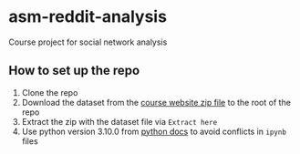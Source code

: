 # asm-reddit-analysis
Course project for social network analysis

## How to set up the repo
1. Clone the repo
2. Download the dataset from the [course website zip file](https://rti.etf.bg.ac.rs/rti/ms1asm/projekti/2021-2022/ASM_PZ2_podaci_2122.zip) to the root of the repo
3. Extract the zip with the dataset file via `Extract here`
4. Use python version 3.10.0 from [python docs](https://www.python.org/downloads/release/python-3100/) to avoid conflicts in `ipynb` files
